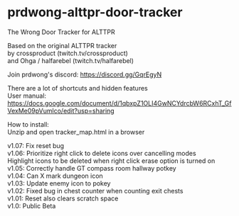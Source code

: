# prdwong-alttpr-door-tracker
The Wrong Door Tracker for ALTTPR

Based on the original ALTTPR tracker  
by crossproduct (twitch.tv/crossproduct)  
and Ohga / halfarebel (twitch.tv/halfarebel)  

Join prdwong's discord: https://discord.gg/GqrEgyN

There are a lot of shortcuts and hidden features  
User manual: https://docs.google.com/document/d/1qbxpZ1OLI4GwNCYdrcbW6RCxhT_GfVexMe09pVumlco/edit?usp=sharing

How to install:  
Unzip and open tracker_map.html in a browser

v1.07: Fix reset bug  
v1.06: Prioritize right click to delete icons over cancelling modes  
  Highlight icons to be deleted when right click erase option is turned on  
v1.05: Correctly handle GT compass room hallway potkey  
v1.04: Can X mark dungeon icon  
v1.03: Update enemy icon to pokey  
v1.02: Fixed bug in chest counter when counting exit chests  
v1.01: Reset also clears scratch space  
v1.0: Public Beta
